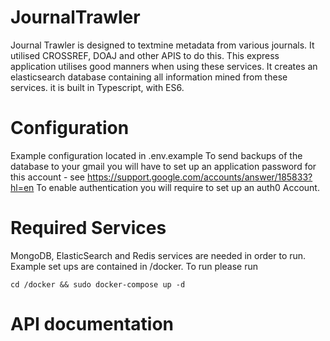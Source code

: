 # JournalTrawler

Journal Trawler is designed to textmine metadata from various journals. It utilised CROSSREF, DOAJ and other APIS to do this.
This express application utilises good manners when using these services. 
It creates an elasticsearch database containing all information mined from these services. 
it is built in Typescript, with ES6. 

# Configuration

Example configuration located in .env.example
To send backups of the database to your gmail you will have to set up an application password for this account - see https://support.google.com/accounts/answer/185833?hl=en
To enable authentication you will require to set up an auth0 Account.
# Required Services

MongoDB, ElasticSearch and Redis services are needed in order to run. Example set ups are contained in /docker. To run please run

`cd /docker && sudo docker-compose up -d`

# API documentation

